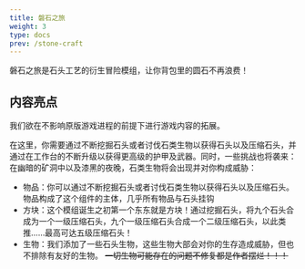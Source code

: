 ```yaml
---
title: 磐石之旅
weight: 3
type: docs
prev: /stone-craft
---
```

磐石之旅是石头工艺的衍生冒险模组，让你背包里的圆石不再浪费！

## 内容亮点
我们欲在不影响原版游戏进程的前提下进行游戏内容的拓展。

在这里，你需要通过不断挖掘石头或者讨伐石类生物以获得石头以及压缩石头，并通过在工作台的不断升级以获得更高级的护甲及武器。同时，一些挑战也将袭来：在幽暗的矿洞中以及漆黑的夜晚，石类生物将会出现并对你构成威胁：

- 物品：你可以通过不断挖掘石头或者讨伐石类生物以获得石头以及压缩石头。物品构成了这个组件的主体，几乎所有物品与石头挂钩
- 方块：这个模组诞生之初第一个东东就是方块！通过挖掘石头，将九个石头合成为一个一级压缩石头，九个一级压缩石头合成一个二级压缩石头，以此类推……最高可达五级压缩石头！
- 生物：我们添加了一些石头生物，这些生物大部会对你的生存造成威胁，但也不排除有友好的生物。 ~~一切生物可能存在的问题不修复都是作者摆烂！！！~~

